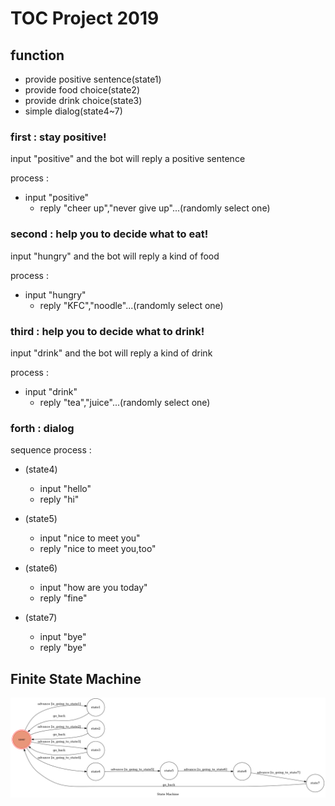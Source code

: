 # TOC Project 2019


## function
* provide positive sentence(state1)
* provide food choice(state2)
* provide drink choice(state3)
* simple dialog(state4~7)

### first : stay positive!
input "positive" and the bot will reply a positive sentence

process : 

* input "positive"
	* reply "cheer up","never give up"...(randomly select one)

### second : help you to decide what to eat!
input "hungry" and the bot will reply a kind of food

process : 

* input "hungry"
	* reply "KFC","noodle"...(randomly select one)

### third : help you to decide what to drink!
input "drink" and the bot will reply a kind of drink

process : 

* input "drink" 
	* reply "tea","juice"...(randomly select one)

### forth : dialog
sequence process : 

* (state4)
	* input "hello"     
	* reply "hi"

* (state5)
	* input "nice to meet you"
	* reply "nice to meet you,too"

* (state6)
	* input "how are you today" 
	* reply "fine"

* (state7)
	* input "bye"
	* reply "bye"

## Finite State Machine
![fsm](./img/show.png)


